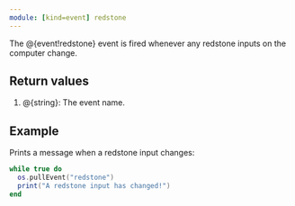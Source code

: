 ```yaml
---
module: [kind=event] redstone
---
```


<!--
SPDX-FileCopyrightText: 2021 The CC: Tweaked Developers

SPDX-License-Identifier: MPL-2.0
-->

The @{event!redstone} event is fired whenever any redstone inputs on the computer change.

## Return values
1. @{string}: The event name.

## Example
Prints a message when a redstone input changes:
```lua
while true do
  os.pullEvent("redstone")
  print("A redstone input has changed!")
end
```
